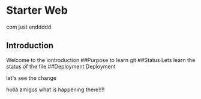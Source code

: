 # Starter Web
com just enddddd

## Introduction
Welcome to the iontroduction
##Purpose
to learn git
##Status
Lets learn the status of the file
##Deployment
Deployment

let's see the change

holla amigos what is happening there!!!!